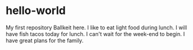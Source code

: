 # hello-world
My first repository
Ballkeit here. I like to eat light food during lunch. I will have fish tacos today for lunch.
I can't wait for the week-end to begin. I have great plans for the family. 
